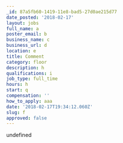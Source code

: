 ```yaml
---
_id: 87a5fb60-1419-11e8-bad5-27d0ae215d77
date_posted: '2018-02-17'
layout: jobs
full_name: a
poster_email: b
business_name: c
business_url: d
location: e
title: Comment
category: floor
description: h
qualifications: i
job_type: full_time
hours: h
start: q
compensation: ''
how_to_apply: aaa
date: '2018-02-17T19:34:12.060Z'
slug: f
approved: false
---
```

undefined
